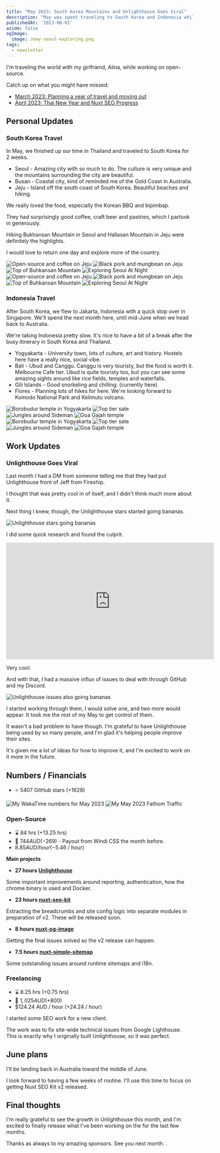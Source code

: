 ```yaml
---
title: "May 2023: South Korea Mountains and Unlighthouse Goes Viral"
description: "May was spent traveling to South Korea and Indonesia while working on Unlighthosue going viral."
publishedAt: '2023-06-01'
aside: false
ogImage:
  image: /may-seoul-exploring.png
tags:
  - newsletter
---
```


I'm traveling the world with my girlfriend, Alina, while working on open-source.

Catch up on what you might have missed:
- [March 2023: Planning a year of travel and moving out](/blog/2023-march)
- [April 2023: Thai New Year and Nuxt SEO Progress](/blog/2023-april)

## Personal Updates

### South Korea Travel

In May, we finished up our time in Thailand and traveled to South Korea for 2 weeks.

- Seoul - Amazing city with so much to do. The culture is very unique and the mountains surrounding the city are beautiful.
- Busan - Coastal city, kind of reminded me of the Gold Coast in Australia.
- Jeju - Island off the south coast of South Korea. Beautiful beaches and hiking.

We really loved the food, especially the Korean BBQ and bipimbap.

They had surprisingly good coffee, craft beer and pastries, which I partook in generously.

Hiking Bukhansan Mountain in Seoul and Hallasan Mountain in Jeju were definitely the highlights.

I would love to return one day and explore more of the country.

<Expand>
<div class="md:grid hidden grid-cols-2 gap-8 my-15">
<Image src="/may-jeju-coffee.png" alt="Open-source and coffee on Jeju"  no-margin />
<Image src="/may-black-pork.png" alt="Black pork and mungbean on Jeju"  no-margin />
<Image src="/may-bukhansan.png" alt="Top of Buhkansan Mountain" no-margin />
<Image src="/may-seoul-exploring.png" alt="Exploring Seoul At Night"  no-margin />
</div>
</Expand>

<div class="md:hidden block">
<Image src="/may-jeju-coffee.png" alt="Open-source and coffee on Jeju" />
<Image src="/may-black-pork.png" alt="Black pork and mungbean on Jeju" />
<Image src="/may-bukhansan.png" alt="Top of Buhkansan Mountain" />
<Image src="/may-seoul-exploring.png" alt="Exploring Seoul At Night" />
</div>

### Indonesia Travel

After South Korea, we flew to Jakarta, Indonesia with a quick stop over in Singapore.
We'll spend the next month here, until mid-June when we head back to Australia.

We're taking Indonesia pretty slow.
It's nice to have a bit of a break after the busy itinerary in South Korea and Thailand.
- Yogyakarta - University town, lots of culture, art and history. Hostels here have a really nice, social vibe.
- Bali - Ubud and Canggu.
  Canggu is very touristy, but the food is worth it.
  Melbourne Cafe tier.
  Ubud is quite touristy too, but you can see some
amazing sights around like rice fields, temples and waterfalls.
- Gili Islands - Good snorkeling and chilling. (currently here)
- Flores - Planning lots of hikes for here. We're looking forward to Komodo National Park and Kelimutu volcano.

<Expand>
<div class="md:grid hidden grid-cols-2 gap-8 my-15">
<Image src="/may-indo-temple" alt="Borobudur temple in Yogyakarta" no-margin />
<Image src="/may-sate.png" alt="Top tier sate"  no-margin />
<Image src="/may-jungle.png" alt="Jungles around Sideman" no-margin />
<Image src="/may-cave.png" alt="Goa Gajah temple"  no-margin />
</div>
</Expand>

<div class="md:hidden block">
<Image src="/may-indo-temple" alt="Borobudur temple in Yogyakarta" />
<Image src="/may-sate.png" alt="Top tier sate" />
<Image src="/may-jungle.png" alt="Jungles around Sideman" />
<Image src="/may-cave.png" alt="Goa Gajah temple" />
</div>

## Work Updates

### Unlighthouse Goes Viral

Last month I had a DM from someone telling me that they had put Unlighthouse front of Jeff from Fireship.

I thought that was pretty cool in of itself, and I didn't think much more about it.

Next thing I knew, though, the Unlighthouse stars started going bananas.

<Image src="/may-unlighthouse-stars.png" alt="Unlighthouse stars going bananas" />

I did some quick research and found the culprit.

<iframe loading="lazy" class="max-w-full w-full" width="560" height="315" src="https://www.youtube.com/embed/0fONene3OIA" title="YouTube video player" frameborder="0" allow="accelerometer; autoplay; clipboard-write; encrypted-media; gyroscope; picture-in-picture; web-share" allowfullscreen></iframe>

Very cool.

And with that, I had a massive influx of issues to deal with through GitHub and my Discord.

<Image src="/may-unlighthouse-issues.png" alt="Unlighthouse issues also going bananas" />

I started working through them, I would solve one, and two more would appear.
It took me the rest of my May to get control of them.

It wasn't a bad problem to have though.
I'm grateful to have Unlighthouse being used by so many people, and I'm glad it's helping people improve their sites.

It's given me a lot of ideas for how to improve it, and I'm excited to work on it more in the future.

## Numbers / Financials

- ⭐ 5407 GitHub stars (+1628)

<Image src="/may-wakatime.png" alt="My WakaTime numbers for May 2023" />

<Image src="/may-fathom.png" alt="My May 2023 Fathom Traffic" />

### Open-Source

- ⌛ 84 hrs  (+13.25 hrs)
- 💸 $744 AUD (-$269) - Payout from Windi CSS the month before.
- $8.85 AUD / hour (-$5.46 / hour)

**Main projects**

- **27 hours [Unlighthouse](https://github.com/harlan-zw/unlighthouse)**

Some important improvements around reporting, authentication, how the chrome binary is used and Docker.

- **23 hours [nuxt-seo-kit](https://github.com/nuxt/nuxt)**

Extracting the breadcrumbs and site config logic into separate modules in preparation of v2. These will be released soon.

- **8 hours [nuxt-og-image](https://github.com/harlan-zw/nuxt-og-image)**

Getting the final issues solved so the v2 release can happen.

- **7.5 hours [nuxt-simple-sitemap](https://github.com/harlan-zw/nuxt-simple-sitemap)**

Some outstanding issues around runtime sitemaps and i18n.

### Freelancing

- ⌛ 8.25 hrs (+0.75 hrs)
- 💸 $1,025 AUD (+$800)
- $124.24 AUD / hour (+24.24 / hour)

I started some SEO work for a new client.

The work was to fix site-wide technical issues from Google Lighthouse.
This is exactly why I originally built Unlighthouse,
so it was perfect.

## June plans

I'll be landing back in Australia toward the middle of June.

I look forward to having a few weeks of routine.
I'll use this time to focus on getting Nuxt SEO Kit v2 released.

## Final thoughts

I'm really grateful to see the growth in Unlighthouse this month, 
and I'm excited to finally release what I've been working on the for the last few months.

Thanks as always to my amazing sponsors.
See you next month.
.
